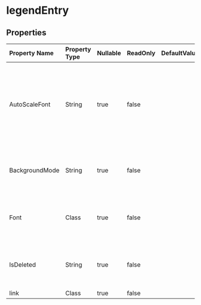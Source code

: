 # **legendEntry**

 

## **Properties**

| Property Name | Property Type | Nullable |  ReadOnly | DefaultValue | Description | 
| :- | :- | :- |:- |  :- | :- |
|AutoScaleFont|String|true|false |  |True if the text in the object changes font size when the object size changes.                         The default value is True.|
|BackgroundMode|String|true|false |  |Gets and sets the display mode of the background|
|Font|Class|true|false |  |Gets a  object of the specified ChartFrame object.|
|IsDeleted|String|true|false |  |Gets and sets whether the legend entry is deleted.|
|link|Class|true|false |  ||

